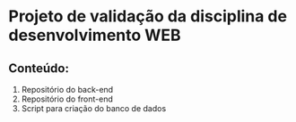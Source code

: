 # Projeto de validação da disciplina de desenvolvimento WEB
## Conteúdo:
1. Repositório do back-end
2. Repositório do front-end
3. Script para criação do banco de dados
